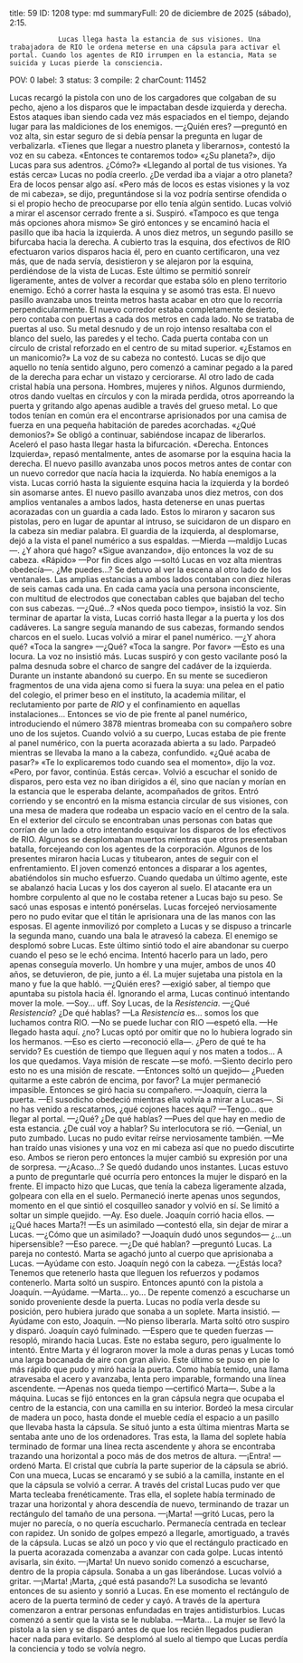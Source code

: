 title:          59
ID:             1208
type:           md
summaryFull:    20 de diciembre de 2025 (sábado), 2:15.
                
                Lucas llega hasta la estancia de sus visiones. Una trabajadora de RIO le ordena meterse en una cápsula para activar el portal. Cuando los agentes de RIO irrumpen en la estancia, Mata se suicida y Lucas pierde la consciencia.
POV:            0
label:          3
status:         3
compile:        2
charCount:      11452


Lucas recargó la pistola con uno de los cargadores que colgaban de su pecho, ajeno a los disparos que le impactaban desde izquierda y derecha. Estos ataques iban siendo cada vez más espaciados en el tiempo, dejando lugar para las maldiciones de los enemigos.
—¿Quién eres? —preguntó en voz alta, sin estar seguro de si debía pensar la pregunta en lugar de verbalizarla.
«Tienes que llegar a nuestro planeta y liberarnos», contestó la voz en su cabeza. «Entonces te contaremos todo»
«¿Su planeta?», dijo Lucas para sus adentros. ¿Cómo?»
«Llegando al portal de tus visiones. Ya estás cerca»
Lucas no podía creerlo. ¿De verdad iba a viajar a otro planeta? Era de locos pensar algo así.
«Pero más de locos es estas visiones y la voz de mi cabeza», se dijo, preguntándose si la voz podría sentirse ofendida o si el propio hecho de preocuparse por ello tenía algún sentido.
Lucas volvió a mirar el ascensor cerrado frente a si. Suspiró.
«Tampoco es que tenga más opciones ahora mismo»
Se giró entonces y se encaminó hacia el pasillo que iba hacia la izquierda. A unos diez metros, un segundo pasillo se bifurcaba hacia la derecha. A cubierto tras la esquina, dos efectivos de RIO efectuaron varios disparos hacia él, pero en cuanto certificaron, una vez más, que de nada servía, desistieron y se alejaron por la esquina, perdiéndose de la vista de Lucas.
Este último se permitió sonreír ligeramente, antes de volver a recordar que estaba sólo en pleno territorio enemigo.
Echó a correr hasta la esquina y se asomó tras esta. El nuevo pasillo avanzaba unos treinta metros hasta acabar en otro que lo recorría perpendicularmente. El nuevo corredor estaba completamente desierto, pero contaba con puertas a cada dos metros en cada lado.
No se trataba de puertas al uso. Su metal desnudo y de un rojo intenso resaltaba con el blanco del suelo, las paredes y el techo. Cada puerta contaba con un círculo de cristal reforzado en el centro de su mitad superior.
«¿Estamos en un manicomio?»
La voz de su cabeza no contestó. Lucas se dijo que aquello no tenía sentido alguno, pero comenzó a caminar pegado a la pared de la derecha para echar un vistazo y cerciorarse.
Al otro lado de cada cristal había una persona. Hombres, mujeres y niños. Algunos durmiendo, otros dando vueltas en círculos y con la mirada perdida, otros aporreando la puerta y gritando algo apenas audible a través del grueso metal.
Lo que todos tenían en común era el encontrarse aprisionados por una camisa de fuerza en una pequeña habitación de paredes acorchadas.
«¿Qué demonios?»
Se obligó a continuar, sabiéndose incapaz de liberarlos. Aceleró el paso hasta llegar hasta la bifurcación.
«Derecha. Entonces Izquierda», repasó mentalmente, antes de asomarse por la esquina hacia la derecha.
El nuevo pasillo avanzaba unos pocos metros antes de contar con un nuevo corredor que nacía hacia la izquierda. No había enemigos a la vista.
Lucas corrió hasta la siguiente esquina hacia la izquierda y la bordeó sin asomarse antes. El nuevo pasillo avanzaba unos diez metros, con dos amplios ventanales a ambos lados, hasta detenerse en unas puertas acorazadas con un guardia a cada lado. Estos lo miraron y sacaron sus pistolas, pero en lugar de apuntar al intruso, se suicidaron de un disparo en la cabeza sin mediar palabra.
El guardia de la izquierda, al desplomarse, dejó a la vista el panel numérico a sus espaldas.
—Mierda —maldijo Lucas—. ¿Y ahora qué hago?
«Sigue avanzando», dijo entonces la voz de su cabeza. «Rápido»
—Por fin dices algo —soltó Lucas en voz alta mientras obedecía—. ¿Me puedes...?
Se detuvo al ver la escena al otro lado de los ventanales. Las amplias estancias a ambos lados contaban con diez hileras de seis camas cada una. En cada cama yacía una persona inconsciente, con multitud de electrodos que conectaban cables que bajaban del techo con sus cabezas.
—¿Qué...?
«Nos queda poco tiempo», insistió la voz.
Sin terminar de apartar la vista, Lucas corrió hasta llegar a la puerta y los dos cadáveres. La sangre seguía manando de sus cabezas, formando sendos charcos en el suelo. Lucas volvió a mirar el panel numérico.
—¿Y ahora qué?
«Toca la sangre»
—¿Qué?
«Toca la sangre. Por favor»
—Esto es una locura.
La voz no insistió más. Lucas suspiró y con gesto vacilante posó la palma desnuda sobre el charco de sangre del cadáver de la izquierda.
Durante un instante abandonó su cuerpo. En su mente se sucedieron fragmentos de una vida ajena como si fuera la suya: una pelea en el patio del colegio, el primer beso en el instituto, la academia militar, el reclutamiento por parte de *RIO* y el confinamiento en aquellas instalaciones... Entonces se vio de pie frente al panel numérico, introduciendo el número 3878 mientras bromeaba con su compañero sobre uno de los sujetos.
Cuando volvió a su cuerpo, Lucas estaba de pie frente al panel numérico, con la puerta acorazada abierta a su lado.
Parpadeó mientras se llevaba la mano a la cabeza, confundido.
«¿Qué acaba de pasar?»
«Te lo explicaremos todo cuando sea el momento», dijo la voz. «Pero, por favor, continúa. Estás cerca».
Volvió a escuchar el sonido de disparos, pero esta vez no iban dirigidos a él, sino que nacían y morían en la estancia que le esperaba delante, acompañados de gritos.
Entró corriendo y se encontró en la misma estancia circular de sus visiones, con una mesa de madera que rodeaba un espacio vacío en el centro de la sala.  En el exterior del círculo se encontraban unas personas con batas que corrían de un lado a otro intentando esquivar los disparos de los efectivos de RIO. Algunos se desplomaban muertos mientras que otros presentaban batalla, forcejeando con los agentes de la corporación.
Algunos de los presentes miraron hacia Lucas y titubearon, antes de seguir con el enfrentamiento. El joven comenzó entonces a disparar a los agentes, abatiéndolos sin mucho esfuerzo. Cuando quedaba un último agente, este se abalanzó hacia Lucas y los dos cayeron al suelo. El atacante era un hombre corpulento al que no le costaba retener a Lucas bajo su peso. Se sacó unas esposas e intentó ponérselas.
Lucas forcejeó nerviosamente pero no pudo evitar que el titán le aprisionara una de las manos con las esposas. El agente inmovilizó por completo a Lucas y se dispuso a trincarle la segunda mano, cuando una bala le atravesó la cabeza.
El enemigo se desplomó sobre Lucas. Este último sintió todo el aire abandonar su cuerpo cuando el peso se le echó encima. Intentó hacerlo para un lado, pero apenas conseguía moverlo.
Un hombre y una mujer, ambos de unos 40 años, se detuvieron, de pie, junto a él. La mujer sujetaba una pistola en la mano y fue la que habló.
—¿Quién eres? —exigió saber, al tiempo que apuntaba su pistola hacia él.
Ignorando el arma, Lucas continuó intentando mover la mole.
—Soy... uff. Soy Lucas, de la *Resistencia*.
—¿Qué *Resistencia*? ¿De qué hablas?
—La *Resistencia* es... somos los que luchamos contra RIO.
—No se puede luchar con RIO —espetó ella.
—He llegado hasta aquí. ¿no?
Lucas optó por omitir que no lo hubiera logrado sin los hermanos.
—Eso es cierto —reconoció ella—. ¿Pero de qué te ha servido? Es cuestión de tiempo que lleguen aquí y nos maten a todos... A los que quedamos. Vaya misión de rescate —se mofó.
—Siento decirlo pero esto no es una misión de rescate. —Entonces soltó un quejido— ¿Pueden quitarme a este cabrón de encima, por favor?
La mujer permaneció impasible. Entonces se giró hacia su compañero.
—Joaquín, cierra la puerta. —El susodicho obedeció mientras ella volvía a mirar a Lucas—. Si no has venido a rescatarnos, ¿qué cojones haces aquí?
—Tengo... que llegar al portal.
—¿Qué? ¿De qué hablas?
—Pues del que hay en medio de esta estancia. ¿De cuál voy a hablar?
Su interlocutora se rió.
—Genial, un puto zumbado.
Lucas no pudo evitar reírse nerviosamente también.
—Me han traído unas visiones y una voz en mi cabeza así que no puedo discutirte eso.
Ambos se rieron pero entonces la mujer cambió su expresión por una de sorpresa.
—¿Acaso...?
Se quedó dudando unos instantes. Lucas estuvo a punto de preguntarle qué ocurría pero entonces la mujer le disparó en la frente.
El impacto hizo que Lucas, que tenía la cabeza ligeramente alzada, golpeara con ella en el suelo. Permaneció inerte apenas unos segundos, momento en el que sintió el cosquilleo sanador y volvió en sí. Se limitó a soltar un simple quejido.
—Ay. Eso duele.
Joaquín corrió hacia ellos.
—¡¿Qué haces Marta?!
—Es un asimilado —contestó ella, sin dejar de mirar a Lucas.
—¿Cómo que un asimilado? —Joaquín dudó unos segundos— ¿...un hipersensible?
—Eso parece.
—¿De qué hablan? —preguntó Lucas.
La pareja no contestó. Marta se agachó junto al cuerpo que aprisionaba a Lucas.
—Ayúdame con esto.
Joaquín negó con la cabeza.
—¿Estás loca? Tenemos que retenerlo hasta que lleguen los refuerzos y podamos contenerlo.
Marta soltó un suspiro. Entonces apuntó con la pistola a Joaquín.
—Ayúdame.
—Marta... yo...
De repente comenzó a escucharse un sonido proveniente desde la puerta. Lucas no podía verla desde su posición, pero hubiera jurado que sonaba a un soplete.
Marta insistió.
—Ayúdame con esto, Joaquín.
—No pienso liberarla.
Marta soltó otro suspiro y disparó. Joaquín cayó fulminado.
—Espero que te queden fuerzas —resopló, mirando hacia Lucas.
Este no estaba seguro, pero igualmente lo intentó. Entre Marta y él lograron mover la mole a duras penas y Lucas tomó una larga bocanada de aire con gran alivio.
Este último se puso en pie lo más rápido que pudo y miró hacia la puerta. Como había temido, una llama atravesaba el acero y avanzaba, lenta pero imparable, formando una línea ascendente.
—Apenas nos queda tiempo —certificó Marta—. Sube a la máquina.
Lucas se fijó entonces en la gran cápsula negra que ocupaba el centro de la estancia, con una camilla en su interior. Bordeó la mesa circular de madera un poco, hasta donde el mueble cedía el espacio a un pasillo que llevaba hasta la cápsula.
Se situó junto a esta última mientras Marta se sentaba ante uno de los ordenadores. Tras esta, la llama del soplete había terminado de formar una línea recta ascendente y ahora se encontraba trazando una horizontal a poco más de dos metros de altura.
—¡Entra! —ordenó Marta.
El cristal que cubría la parte superior de la cápsula se abrió. Con una mueca, Lucas se encaramó y se subió a la camilla, instante en el que la cápsula se volvió a cerrar.
A través del cristal Lucas pudo ver que Marta tecleaba frenéticamente. Tras ella, el soplete había terminado de trazar una horizontal y ahora descendía de nuevo, terminando de trazar un rectángulo del tamaño de una persona.
—¡Marta! —gritó Lucas, pero la mujer no parecía, o no quería escucharlo. Permanecía centrada en teclear con rapidez.
Un sonido de golpes empezó a llegarle, amortiguado, a través de la cápsula. Lucas se alzó un poco y vio que el rectángulo practicado en la puerta acorazada comenzaba a avanzar con cada golpe.
Lucas intentó avisarla, sin éxito.
—¡Marta!
Un nuevo sonido comenzó a escucharse, dentro de la propia cápsula. Sonaba a un gas liberándose. Lucas volvió a gritar.
—¡Marta! ¡Marta, ¿qué está pasando?!
La susodicha se levantó entonces de su asiento y sonrió a Lucas. En ese momento el rectángulo de acero de la puerta terminó de ceder y cayó. A través de la apertura comenzaron a entrar personas enfundadas en trajes antidisturbios.
Lucas comenzó a sentir que la vista se le nublaba.
—Marta...
La mujer se llevó la pistola a la sien y se disparó antes de que los recién llegados pudieran hacer nada para evitarlo. Se desplomó al suelo al tiempo que Lucas perdía la conciencia y todo se volvía negro.